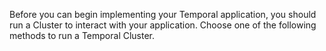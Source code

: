 Before you can begin implementing your Temporal application, you should run a Cluster to interact with your application. Choose one of the following methods to run a Temporal Cluster.
